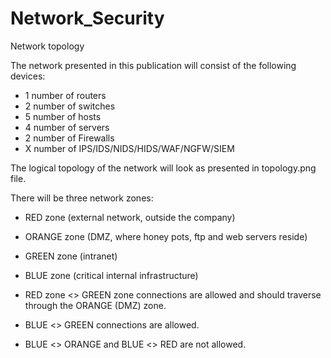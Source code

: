 # Network_Security

Network topology


The network presented in this publication will consist of the following devices:
- 1 number of routers</br>
- 2 number of switches
- 5 number of hosts
- 4 number of servers
- 2 number of Firewalls
- X number of IPS/IDS/NIDS/HIDS/WAF/NGFW/SIEM

The logical topology of the network will look as presented in topology.png file.

There will be three network zones:
- RED zone (external network, outside the company)
- ORANGE zone (DMZ, where honey pots, ftp and web servers reside)
- GREEN zone (intranet)
- BLUE zone (critical internal infrastructure)

- RED zone <> GREEN zone connections are allowed and should traverse through the ORANGE (DMZ) zone. 
- BLUE <> GREEN connections are allowed.
- BLUE <> ORANGE and BLUE <> RED are not allowed. 
